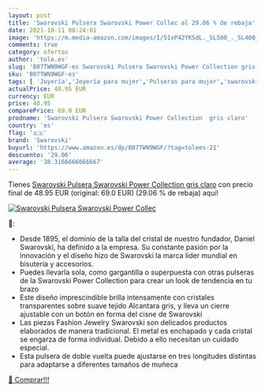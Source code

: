 ```yaml
---
layout: post
title: 'Swarovski Pulsera Swarovski Power Collec al 29.06 % de rebaja'
date: 2021-10-11 08:24:01
image: 'https://m.media-amazon.com/images/I/51xP42YKSdL._SL500_._SL400_.jpg'
comments: true
category: ofertas
author: 'tole.es'
slug: 'B07TWN9WGF-es Swarovski Pulsera Swarovski Power Collection gris claro'
sku: 'B07TWN9WGF-es'
tags: [ 'Joyería','Joyería para mujer','Pulseras para mujer','swarovski', ]
actualPrice: 48.95 EUR
currency: EUR
price: 48.95
comparePrice: 69.0 EUR
prodname: 'Swarovski Pulsera Swarovski Power Collection  gris claro'
country: 'es'
flag: '🇪🇸'
brand: 'Swarovski'
buyurl: 'https://www.amazon.es/dp/B07TWN9WGF/?tag=tolees-21'
descuento: '29.06'
average: '38.3166666666667'
---
```


Tienes [Swarovski Pulsera Swarovski Power Collection  gris claro](https://www.amazon.es/dp/B07TWN9WGF/?tag=tolees-21) con precio final de  48.95 EUR (original: 69.0 EUR) (29.06 %  de rebaja) aqui!

[![Swarovski Pulsera Swarovski Power Collec](https://m.media-amazon.com/images/I/51xP42YKSdL._SL500_._SL400_.jpg)](https://www.amazon.es/dp/B07TWN9WGF/?tag=tolees-21)

🔎:

- Desde 1895, el dominio de la talla del cristal de nuestro fundador, Daniel Swarovski, ha definido a la empresa. Su constante pasión por la innovación y el diseño hizo de Swarovski la marca líder mundial en bisutería y accesorios.
- Puedes llevarla sola, como gargantilla o superpuesta con otras pulseras de la Swarovski Power Collection para crear un look de tendencia en tu brazo
- Este diseño imprescindible brilla intensamente con cristales transparentes sobre suave tejido Alcantara gris, y lleva un cierre ajustable con un botón en forma del cisne de Swarovski
- Las piezas Fashion Jewelry Swarovski son delicados productos elaborados de manera tradicional. El metal es enchapado y cada cristal se engarza de forma individual. Debido a ello necesitan un cuidado especial.
- Esta pulsera de doble vuelta puede ajustarse en tres longitudes distintas para adaptarse a diferentes tamaños de muñeca

[🛒 Comprar!!!](https://www.amazon.es/dp/B07TWN9WGF/?tag=tolees-21)
